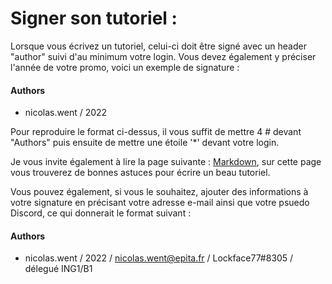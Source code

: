 # Signer son tutoriel :

Lorsque vous écrivez un tutoriel, celui-ci doit être signé avec un header "author" suivi d'au minimum votre login. Vous devez également y préciser l'année de votre promo, voici un exemple de signature :

#### Authors
* nicolas.went / 2022

Pour reproduire le format ci-dessus, il vous suffit de mettre 4 \# devant "Authors" puis ensuite de mettre une étoile '\*' devant votre login.

Je vous invite également à lire la page suivante : [Markdown](https://guides.github.com/features/mastering-markdown/), sur cette page vous trouverez de bonnes astuces pour écrire un beau tutoriel.

Vous pouvez également, si vous le souhaitez, ajouter des informations à votre signature en précisant votre adresse e-mail ainsi que votre psuedo Discord, ce qui donnerait le format suivant :

#### Authors
* nicolas.went / 2022 / nicolas.went@epita.fr / Lockface77#8305 / délegué ING1/B1
